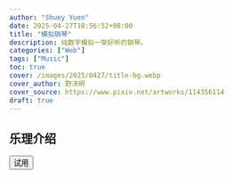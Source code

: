 ```yaml
---
author: "Shuey Yuen"
date: 2025-04-27T10:56:52+08:00
title: "模拟钢琴"
description: 纯数字模拟一架好听的钢琴。
categories: ["Web"]
tags: ["Music"]
toc: true
cover: /images/2025/0427/title-bg.webp
cover_author: 野决明
cover_source: https://www.pixiv.net/artworks/114356114
draft: true
---
```


## 乐理介绍

<button onclick="onMagic('piano')">试用</button>